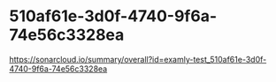 # 510af61e-3d0f-4740-9f6a-74e56c3328ea
https://sonarcloud.io/summary/overall?id=examly-test_510af61e-3d0f-4740-9f6a-74e56c3328ea
